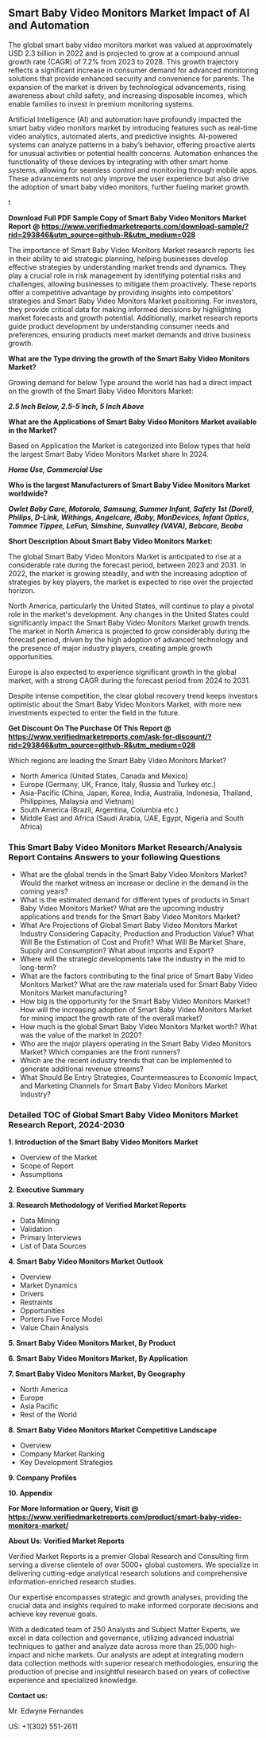 <h2>Smart Baby Video Monitors Market Impact of AI and Automation</h2><p>The global smart baby video monitors market was valued at approximately USD 2.3 billion in 2022 and is projected to grow at a compound annual growth rate (CAGR) of 7.2% from 2023 to 2028. This growth trajectory reflects a significant increase in consumer demand for advanced monitoring solutions that provide enhanced security and convenience for parents. The expansion of the market is driven by technological advancements, rising awareness about child safety, and increasing disposable incomes, which enable families to invest in premium monitoring systems.</p><p>Artificial Intelligence (AI) and automation have profoundly impacted the smart baby video monitors market by introducing features such as real-time video analytics, automated alerts, and predictive insights. AI-powered systems can analyze patterns in a baby’s behavior, offering proactive alerts for unusual activities or potential health concerns. Automation enhances the functionality of these devices by integrating with other smart home systems, allowing for seamless control and monitoring through mobile apps. These advancements not only improve the user experience but also drive the adoption of smart baby video monitors, further fueling market growth.</p>t</p><p id="" class=""><strong>Download Full PDF Sample Copy of Smart Baby Video Monitors Market Report @ <a href="https://www.verifiedmarketreports.com/download-sample/?rid=293846&utm_source=github-R&utm_medium=028" target="_blank">https://www.verifiedmarketreports.com/download-sample/?rid=293846&utm_source=github-R&utm_medium=028</a></strong></p><p>The importance of&nbsp;Smart Baby Video Monitors Market research reports lies in their ability to aid strategic planning, helping businesses develop effective strategies by understanding market trends and dynamics. They play a crucial role in risk management by identifying potential risks and challenges, allowing businesses to mitigate them proactively. These reports offer a competitive advantage by providing insights into competitors' strategies and Smart Baby Video Monitors Market positioning. For investors, they provide critical data for making informed decisions by highlighting market forecasts and growth potential. Additionally, market research reports guide product development by understanding consumer needs and preferences, ensuring products meet market demands and drive business growth.</p><p><strong>What are the&nbsp;Type driving the growth of the Smart Baby Video Monitors Market?</strong></p><p id="" class="">Growing demand for below Type around the world has had a direct impact on the growth of the Smart Baby Video Monitors Market:</p><em><strong>2.5 Inch Below, 2.5-5 Inch, 5 Inch Above</strong></em></p><strong>What are the&nbsp;Applications&nbsp;of Smart Baby Video Monitors Market available in the Market?</strong></p><p id="" class="">Based on Application the Market is categorized into Below types that held the largest Smart Baby Video Monitors Market share In 2024.</p><em><strong>Home Use, Commercial Use</strong></em></p><strong>Who is the largest Manufacturers of Smart Baby Video Monitors Market worldwide?</strong></p><p><em><strong>Owlet Baby Care, Motorola, Samsung, Summer Infant, Safety 1st (Dorel), Philips, D-Link, Withings, Angelcare, iBaby, MonDevices, Infant Optics, Tommee Tippee, LeFun, Simshine, Sunvalley (VAVA), Bebcare, Beaba</strong></em></p><p id="" class=""><strong>Short Description About Smart Baby Video Monitors Market:</strong></p><p>The global Smart Baby Video Monitors Market is anticipated to rise at a considerable rate during the forecast period, between 2023 and 2031. In 2022, the market is growing steadily, and with the increasing adoption of strategies by key players, the market is expected to rise over the projected horizon.</p><p>North America, particularly the United States, will continue to play a pivotal role in the market's development. Any changes in the United States could significantly impact the Smart Baby Video Monitors Market growth trends. The market in North America is projected to grow considerably during the forecast period, driven by the high adoption of advanced technology and the presence of major industry players, creating ample growth opportunities.</p><p>Europe is also expected to experience significant growth in the global market, with a strong CAGR during the forecast period from 2024 to 2031.</p><p>Despite intense competition, the clear global recovery trend keeps investors optimistic about the Smart Baby Video Monitors Market, with more new investments expected to enter the field in the future.</p><p id="" class=""><strong>Get Discount On The Purchase Of This Report @ <a href="https://www.verifiedmarketreports.com/ask-for-discount/?rid=293846&utm_source=github-R&utm_medium=028" target="_blank">https://www.verifiedmarketreports.com/ask-for-discount/?rid=293846&utm_source=github-R&utm_medium=028</a></strong></p>Which regions are leading the Smart Baby Video Monitors Market?</p><ul><li>North America (United States, Canada and Mexico)</li><li>Europe (Germany, UK, France, Italy, Russia and Turkey etc.)</li><li>Asia-Pacific (China, Japan, Korea, India, Australia, Indonesia, Thailand, Philippines, Malaysia and Vietnam)</li><li>South America (Brazil, Argentina, Columbia etc.)</li><li>Middle East and Africa (Saudi Arabia, UAE, Egypt, Nigeria and South Africa)</li></ul><h3 id="" class="">This Smart Baby Video Monitors Market Research/Analysis Report Contains Answers to your following Questions</h3><ul><li>What are the global trends in the Smart Baby Video Monitors Market? Would the market witness an increase or decline in the demand in the coming years?</li><li>What is the estimated demand for different types of products in Smart Baby Video Monitors Market? What are the upcoming industry applications and trends for the Smart Baby Video Monitors Market?</li><li>What Are Projections of Global Smart Baby Video Monitors Market Industry Considering Capacity, Production and Production Value? What Will Be the Estimation of Cost and Profit? What Will Be Market Share, Supply and Consumption? What about imports and Export?</li><li>Where will the strategic developments take the industry in the mid to long-term?</li><li>What are the factors contributing to the final price of Smart Baby Video Monitors Market? What are the raw materials used for Smart Baby Video Monitors Market manufacturing?</li><li>How big is the opportunity for the Smart Baby Video Monitors Market? How will the increasing adoption of Smart Baby Video Monitors Market for mining impact the growth rate of the overall market?</li><li>How much is the global Smart Baby Video Monitors Market worth? What was the value of the market In 2020?</li><li>Who are the major players operating in the Smart Baby Video Monitors Market? Which companies are the front runners?</li><li>Which are the recent industry trends that can be implemented to generate additional revenue streams?</li><li>What Should Be Entry Strategies, Countermeasures to Economic Impact, and Marketing Channels for Smart Baby Video Monitors Market Industry?</li></ul><h3 id="" class="">Detailed TOC of Global Smart Baby Video Monitors Market Research Report, 2024-2030</h3><p id="" class=""><strong>1. Introduction of the Smart Baby Video Monitors Market</strong></p><ul><li>Overview of the Market</li><li>Scope of Report</li><li>Assumptions</li></ul><p id="" class=""><strong>2. Executive Summary</strong></p><p id="" class=""><strong>3. Research Methodology of Verified Market Reports</strong></p><ul><li>Data Mining</li><li>Validation</li><li>Primary Interviews</li><li>List of Data Sources</li></ul><p id="" class=""><strong>4. Smart Baby Video Monitors Market Outlook</strong></p><ul><li>Overview</li><li>Market Dynamics</li><li>Drivers</li><li>Restraints</li><li>Opportunities</li><li>Porters Five Force Model</li><li>Value Chain Analysis</li></ul><p id="" class=""><strong>5. Smart Baby Video Monitors Market, By Product</strong></p><p id="" class=""><strong>6. Smart Baby Video Monitors Market, By Application</strong></p><p id="" class=""><strong>7. Smart Baby Video Monitors Market, By Geography</strong></p><ul><li>North America</li><li>Europe</li><li>Asia Pacific</li><li>Rest of the World</li></ul><p id="" class=""><strong>8. Smart Baby Video Monitors Market Competitive Landscape</strong></p><ul><li>Overview</li><li>Company Market Ranking</li><li>Key Development Strategies</li></ul><p id="" class=""><strong>9. Company Profiles</strong></p><p id="" class=""><strong>10. Appendix</strong></p><p id="" class=""><strong>For More Information or Query, Visit @ <a href="https://www.verifiedmarketreports.com/product/smart-baby-video-monitors-market/" target="_blank">https://www.verifiedmarketreports.com/product/smart-baby-video-monitors-market/</a></strong></p><p id="" class=""><strong>About Us: Verified Market Reports</strong></p><p id="" class="">Verified Market Reports is a premier Global Research and Consulting firm serving a diverse clientele of over 5000+ global customers. We specialize in delivering cutting-edge analytical research solutions and comprehensive information-enriched research studies.</p><p id="" class="">Our expertise encompasses strategic and growth analyses, providing the crucial data and insights required to make informed corporate decisions and achieve key revenue goals.</p><p id="" class="">With a dedicated team of 250 Analysts and Subject Matter Experts, we excel in data collection and governance, utilizing advanced industrial techniques to gather and analyze data across more than 25,000 high-impact and niche markets. Our analysts are adept at integrating modern data collection methods with superior research methodologies, ensuring the production of precise and insightful research based on years of collective experience and specialized knowledge.</p><p id="" class=""><strong>Contact us:</strong></p><p id="" class="">Mr. Edwyne Fernandes</p><p id="" class="">US: +1(302) 551-2611</p>